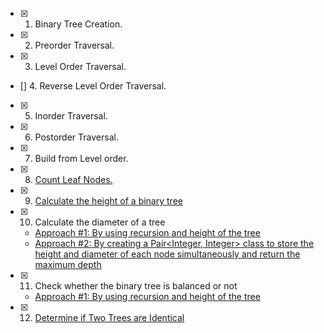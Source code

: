 - [x] 1. Binary Tree Creation.
- [x] 2. Preorder Traversal.
- [x] 3. Level Order Traversal.
- [] 4. Reverse Level Order Traversal.
- [x] 5. Inorder Traversal.
- [x] 6. Postorder Traversal.
- [x] 7. Build from Level order.
- [x] 8. [Count Leaf Nodes.](https://www.codingninjas.com/studio/problems/count-leaf-nodes_893055?source=youtube&campaign=LoveBabbar_Codestudio&utm_source=youtube&utm_medium=affiliate&utm_campaign=LoveBabbar_Codestudio&leftPanelTab=0)
- [x] 9. [Calculate the height of a binary tree](https://practice.geeksforgeeks.org/problems/height-of-binary-tree/1)
- [x] 10. Calculate the diameter of a tree
  - [Approach #1: By using recursion and height of the tree](https://practice.geeksforgeeks.org/problems/diameter-of-binary-tree/1)
  - [Approach #2: By creating a Pair<Integer, Integer> class to store the height and diameter of each node simultaneously and return the maximum depth](https://practice.geeksforgeeks.org/problems/diameter-of-binary-tree/1)
- [x] 11. Check whether the binary tree is balanced or not
  - [Approach #1: By using recursion and height of the tree](https://practice.geeksforgeeks.org/problems/check-for-balanced-tree/1)
     
- [x] 12. [Determine if Two Trees are Identical](https://practice.geeksforgeeks.org/problems/determine-if-two-trees-are-identical/1)
